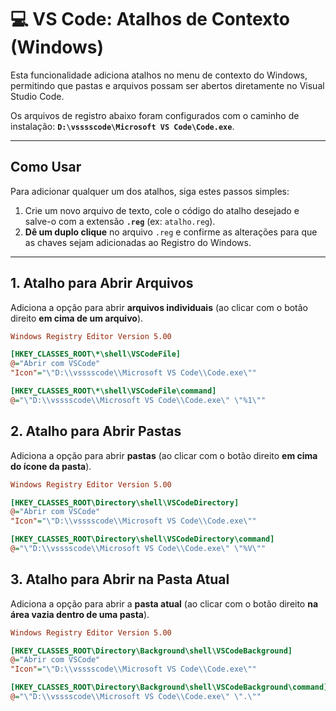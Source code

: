


# 💻 VS Code: Atalhos de Contexto (Windows)

Esta funcionalidade adiciona atalhos no menu de contexto do Windows, permitindo que pastas e arquivos possam ser abertos diretamente no Visual Studio Code.

Os arquivos de registro abaixo foram configurados com o caminho de instalação: **`D:\vsssscode\Microsoft VS Code\Code.exe`**.

-----

## Como Usar

Para adicionar qualquer um dos atalhos, siga estes passos simples:

1.  Crie um novo arquivo de texto, cole o código do atalho desejado e salve-o com a extensão **`.reg`** (ex: `atalho.reg`).
2.  **Dê um duplo clique** no arquivo `.reg` e confirme as alterações para que as chaves sejam adicionadas ao Registro do Windows.

-----

## 1\. Atalho para Abrir Arquivos

Adiciona a opção para abrir **arquivos individuais** (ao clicar com o botão direito **em cima de um arquivo**).

```ini
Windows Registry Editor Version 5.00

[HKEY_CLASSES_ROOT\*\shell\VSCodeFile]
@="Abrir com VSCode"
"Icon"="\"D:\\vsssscode\\Microsoft VS Code\\Code.exe\""

[HKEY_CLASSES_ROOT\*\shell\VSCodeFile\command]
@="\"D:\\vsssscode\\Microsoft VS Code\\Code.exe\" \"%1\""
```

## 2\. Atalho para Abrir Pastas

Adiciona a opção para abrir **pastas** (ao clicar com o botão direito **em cima do ícone da pasta**).

```ini
Windows Registry Editor Version 5.00

[HKEY_CLASSES_ROOT\Directory\shell\VSCodeDirectory]
@="Abrir com VSCode"
"Icon"="\"D:\\vsssscode\\Microsoft VS Code\\Code.exe\""

[HKEY_CLASSES_ROOT\Directory\shell\VSCodeDirectory\command]
@="\"D:\\vsssscode\\Microsoft VS Code\\Code.exe\" \"%V\""
```

## 3\. Atalho para Abrir na Pasta Atual

Adiciona a opção para abrir a **pasta atual** (ao clicar com o botão direito **na área vazia dentro de uma pasta**).

```ini
Windows Registry Editor Version 5.00

[HKEY_CLASSES_ROOT\Directory\Background\shell\VSCodeBackground]
@="Abrir com VSCode"
"Icon"="\"D:\\vsssscode\\Microsoft VS Code\\Code.exe\""

[HKEY_CLASSES_ROOT\Directory\Background\shell\VSCodeBackground\command]
@="\"D:\\vsssscode\\Microsoft VS Code\\Code.exe\" \".\""
```

